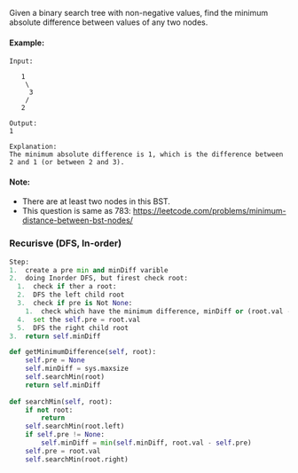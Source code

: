 Given a binary search tree with non-negative values, find the minimum absolute difference between values of any two nodes.


#### Example:
```
Input:

   1
    \
     3
    /
   2

Output:
1

Explanation:
The minimum absolute difference is 1, which is the difference between 2 and 1 (or between 2 and 3).
```
#### Note:
  * There are at least two nodes in this BST.
  * This question is same as 783: https://leetcode.com/problems/minimum-distance-between-bst-nodes/

### Recurisve (DFS, In-order)
```python
Step:
1.  create a pre min and minDiff varible
2.  doing Inorder DFS, but firest check root:
  1.  check if ther a root:
  2.  DFS the left child root
  3.  check if pre is Not None:
    1.  check which have the minimum difference, minDiff or (root.val - self.pre)
  4.  set the self.pre = root.val
  5.  DFS the right child root
3.  return self.minDiff

def getMinimumDifference(self, root):
    self.pre = None
    self.minDiff = sys.maxsize
    self.searchMin(root)
    return self.minDiff
    
def searchMin(self, root):
    if not root:
        return
    self.searchMin(root.left)
    if self.pre != None:
        self.minDiff = min(self.minDiff, root.val - self.pre)
    self.pre = root.val
    self.searchMin(root.right)
```

